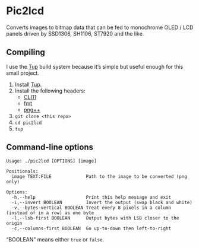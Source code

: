 # Pic2lcd

Converts images to bitmap data that can be fed to monochrome OLED / LCD panels driven by SSD1306, SH1106, ST7920 and the like. 

## Compiling

I use the [Tup](https://github.com/gittup/tup) build system because it’s simple but useful enough for this small project.

1. Install [Tup](https://github.com/gittup/tup).
2. Install the following headers:
    - [CLI11](https://github.com/CLIUtils/CLI11)
    - [fmt](https://github.com/fmtlib/fmt)
    - [png++](https://www.nongnu.org/pngpp/)
3. `git clone <this repo>`
4. `cd pic2lcd`
5. `tup`

## Command-line options

```
Usage: ./pic2lcd [OPTIONS] [image]

Positionals:
  image TEXT:FILE             Path to the image to be converted (png only)

Options:
  -h,--help                   Print this help message and exit
  -i,--invert BOOLEAN         Invert the output (swap black and white)
  -v,--bytes-vertical BOOLEAN Treat every 8 pixels in a column (instead of in a row) as one byte
  -l,--lsb-first BOOLEAN      Output bytes with LSB closer to the origin
  -c,--columns-first BOOLEAN  Go up-to-down then left-to-right
```

“BOOLEAN” means either `true` or `false`.

